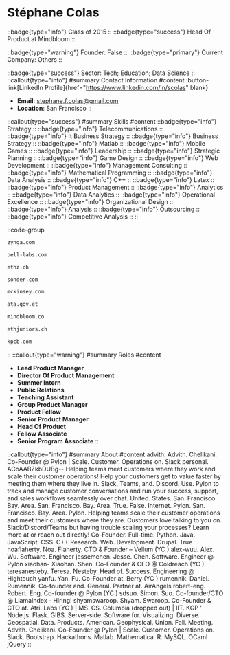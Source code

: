 # Stéphane Colas
::badge{type="info"}
Class of 2015
::
::badge{type="success"}
Head Of Product at Mindbloom
::

::badge{type="warning"}
Founder: False
::
::badge{type="primary"}
Current Company: Others
::

::badge{type="success"}
Sector: Tech; Education; Data Science
::
::callout{type="info"}
#summary
Contact Information
#content
:button-link[LinkedIn Profile]{href="https://www.linkedin.com/in/scolas" blank}
- **Email**: stephane.f.colas@gmail.com
- **Location**: San Francisco
::

::callout{type="success"}
#summary
Skills
#content
::badge{type="info"}
Strategy
::
::badge{type="info"}
Telecommunications
::
::badge{type="info"}
It Business Strategy
::
::badge{type="info"}
Business Strategy
::
::badge{type="info"}
Matlab
::
::badge{type="info"}
Mobile Games
::
::badge{type="info"}
Leadership
::
::badge{type="info"}
Strategic Planning
::
::badge{type="info"}
Game Design
::
::badge{type="info"}
Web Development
::
::badge{type="info"}
Management Consulting
::
::badge{type="info"}
Mathematical Programming
::
::badge{type="info"}
Data Analysis
::
::badge{type="info"}
C++
::
::badge{type="info"}
Latex
::
::badge{type="info"}
Product Management
::
::badge{type="info"}
Analytics
::
::badge{type="info"}
Data Analytics
::
::badge{type="info"}
Operational Excellence
::
::badge{type="info"}
Organizational Design
::
::badge{type="info"}
Analysis
::
::badge{type="info"}
Outsourcing
::
::badge{type="info"}
Competitive Analysis
::
::

::code-group
```bash [Zynga]
zynga.com
```
```bash [Bell Labs]
bell-labs.com
```
```bash [ETH Zurich]
ethz.ch
```
```bash [Sonder]
sonder.com
```
```bash [McKinsey & Company]
mckinsey.com
```
```bash [Ethiopian Agricultural Transformation Agency]
ata.gov.et
```
```bash [Mindbloom]
mindbloom.co
```
```bash [ETH juniors]
ethjuniors.ch
```
```bash [Kleiner Perkins Caufield & Byers]
kpcb.com
```
::
::callout{type="warning"}
#summary
Roles
#content
- **Lead Product Manager**
- **Director Of Product Management**
- **Summer Intern**
- **Public Relations**
- **Teaching Assistant**
- **Group Product Manager**
- **Product Fellow**
- **Senior Product Manager**
- **Head Of Product**
- **Fellow Associate**
- **Senior Program Associate**
::

::callout{type="info"}
#summary
About
#content
advith. Advith. Chelikani. Co-Founder @ Pylon | Scale. Customer. Operations on. Slack personal. ACoAABZkbDUBg-- Helping teams meet customers where they work and scale their customer operations! Help your customers get to value faster by meeting them where they live in. Slack, Teams, and. Discord. Use. Pylon to track and manage customer conversations and run your success, support, and sales workflows seamlessly over chat. United. States. San. Francisco. Bay. Area. San. Francisco. Bay. Area. True. False. Internet. Pylon. San. Francisco. Bay. Area. Pylon. Helping teams scale their customer operations and meet their customers where they are. Customers love talking to you on. Slack/Discord/Teams but having trouble scaling your processes? Learn more at or reach out directly! Co-Founder. Full-time. Python. Java. JavaScript. CSS. C++ Research. Web. Development. Drupal. True noaflaherty. Noa. Flaherty. CTO & Founder – Vellum (YC ) alex-wuu. Alex. Wu. Software. Engineer jessemchen. Jesse. Chen. Software. Engineer @ Pylon xiaohan- Xiaohan. Shen. Co-Founder & CEO @ Coldreach (YC ) teresanesteby. Teresa. Nesteby. Head of. Success. Engineering @ Hightouch yanfu. Yan. Fu. Co-Founder at. Berry (YC ) rumennik. Daniel. Rumennik. Co-founder and. General. Partner at. AirAngels robert-eng. Robert. Eng. Co-founder @ Pylon (YC ) sdsuo. Simon. Suo. Co-founder/CTO @ LlamaIndex - Hiring! shyamswaroop. Shyam. Swaroop. Co-Founder & CTO at. Atri. Labs (YC ) | MS. CS. Columbia (dropped out) | IIT. KGP ' Node.js. Flask. GIBS. Server-side. Software for. Visualizing. Diverse. Geospatial. Data. Products. American. Geophysical. Union. Fall. Meeting. Advith. Chelikani. Co-Founder @ Pylon | Scale. Customer. Operations on. Slack. Bootstrap. Hackathons. Matlab. Mathematica. R. MySQL. OCaml jQuery
::
